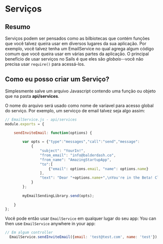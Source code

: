 # Serviços

## Resumo

Serviços podem ser pensados como as bilbiotecas que contém funções que você talvez queira usar em diversos lugares da sua aplicação. Por exemplo, você talvez tenha um EmailService no qual agrega algum código comum que você queira usar em várias partes da aplicação. O principal benefício de usar serviços no Sails é que eles são *globais*--você não precisa usar `require()` para acessá-los.


## Como eu posso criar um Serviço? 

Simplesmente salve um arquivo Javascript contendo uma função ou objeto que na pasta **api/services**.

O nome do arquivo será usado como nome de variavel para acesso global do serviço. Por exemplo, um servicço de email talvez seja algo assim:

```javascript
// EmailService.js - api/services
module.exports = {

    sendInviteEmail: function(options) {
    
        var opts = {"type":"messages","call":"send","message":
            {
                "subject": "YourIn!",
                "from_email": "info@balderdash.co",
                "from_name": "AmazingStartupApp",
                "to":[
                    {"email": options.email, "name": options.name}
                ],
                "text": "Dear "+options.name+",\nYou're in the Beta! Click <insert link> to verify your account"
            }
        };
    
        myEmailSendingLibrary.send(opts);
        
    }
};
```

Você pode então usar `EmailService` em qualquer lugar do seu app:
You can then use `EmailService` anywhere in your app:

```javascript
// Em algum controller
  EmailService.sendInviteEmail({email: 'test@test.com', name: 'test'});
```

<docmeta name="uniqueID" value="Services157331">
<docmeta name="displayName" value="Services">

